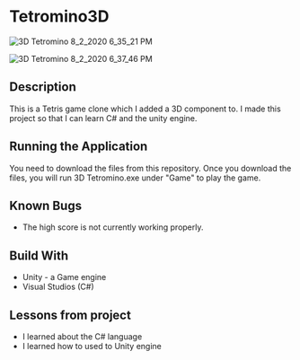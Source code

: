 # Tetromino3D

![3D Tetromino 8_2_2020 6_35_21 PM](https://user-images.githubusercontent.com/37048222/89134977-7d23ec80-d4ef-11ea-8b1c-b3c0608fb01c.png)

![3D Tetromino 8_2_2020 6_37_46 PM](https://user-images.githubusercontent.com/37048222/89134975-785f3880-d4ef-11ea-91d4-36782852eefb.png)

## Description

This is a Tetris game clone which I added a 3D component to. I made this project so
that I can learn C# and the unity engine.


## Running the Application

You need to download the files from this repository. Once you download the files, you
will run 3D Tetromino.exe under "Game" to play the game.

## Known Bugs
- The high score is not currently working properly.

## Build With
- Unity - a Game engine
- Visual Studios (C#) 

## Lessons from project

- I learned about the C# language 
- I learned how to used to Unity engine

